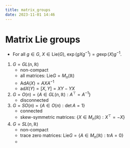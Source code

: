 ```yaml
---
title: matrix_groups
date: 2023-11-01 14:46
---
```

# Matrix Lie groups
- For all $g\in G$, $X\in\text{Lie}(G)$, $\exp(gX{g}^{-1})=g\exp(X){g}^{-1}$.

1. $G=GL(n,\mathbb{R})$
   - non-compact
   - all matrices: $\text{Lie}G=M_n(\mathbb R)$
   - $\text{Ad}A(X)=AX{A}^{-1}$
   - $\text{ad}X(Y)=[X,Y]=XY-YX$
3. $G=O(n)=\left\lbrace{A\in GL(n,\mathbb{R}) : A^\top = {A}^{-1}}\right\rbrace$
   - disconnected
4. $G=SO(n)=\left\lbrace{A\in O(n) : \det A = 1}\right\rbrace$
   - connected
   - skew-symmetric matrices: $\left\lbrace{X\in M_n(\mathbb{R}) : X^\top = -X}\right\rbrace$
5. $G=SL(n,\mathbb{R})$
   - non-compact
   - trace zero matrices: $\text{Lie}G = \left\lbrace{A \in M_n(\mathbb{R}) : \text{tr} A = 0}\right\rbrace$
   - 
